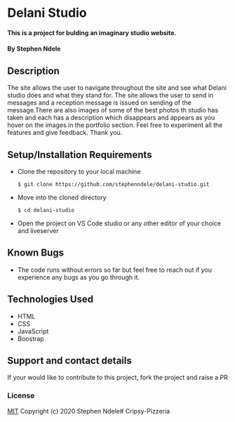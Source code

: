 # Delani Studio
#### This is a  project for bulding an imaginary studio website.
#### By Stephen Ndele
## Description
The site allows the user to navigate throughout the site and see what Delani studio does and what they stand for. The site allows the user to send in messages and a reception message is issued on sending of the message.There are also images of some of the best photos th studio has taken and each has a description which disappears and appears as you hover on the images in the portfolio section.
Feel free to experiment all the features and give feedback. Thank you.


## Setup/Installation Requirements
* Clone the repository to your local machine
    ```
    $ git clone https://github.com/stephenndele/delani-studio.git
    ```
* Move into the cloned directory
    ```
    $ cd delani-studio
    ```
* Open the project on VS Code studio or any other editor of your choice and liveserver
## Known Bugs
* The code runs without errors so far but feel free to reach out if you experience any bugs as you go through it.
## Technologies Used
* HTML
* CSS
* JavaScript
* Boostrap
## Support and contact details
If your would like to contribute to this project, fork the project and raise a PR
### License
[MIT](https://choosealicense.com/licenses/mit/)
Copyright (c) 2020 Stephen Ndele# Cripsy-Pizzeria
